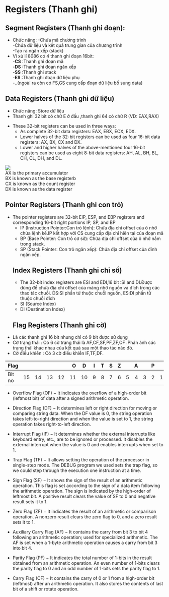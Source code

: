 # Registers (Thanh ghi)
## Segment Registers (Thanh ghi đoạn):
- Chức năng:
-Chứa mã chương trình  
-Chứa dữ liệu và kết quả trung gian của chương trình  
-Tạo ra ngăn xếp (stack)  
- Vi xử lí 8086 có 4 thanh ghi đoạn 16bit:  
-**CS** :Thanh ghi đoạn mã  
-**DS** :Thanh ghi đoạn ngăn xếp  
-**SS** :Thanh ghi stack  
-**ES** :Thanh ghi đoạn dữ liệu phụ  
-..(ngoài ra còn có FS,GS cung cấp đoạn dữ liệu bổ sung data)  
## Data Registers (Thanh ghi dữ liệu)  
- Chức năng: Store dữ liệu  
- Thanh ghi 32 bit có chữ E ở đầu ,thanh ghi 64 có chữ R (VD: EAX,RAX)
* These 32-bit registers can be used in three ways:  
  * As complete 32-bit data registers: EAX, EBX, ECX, EDX.
  * Lower halves of the 32-bit registers can be used as four 16-bit data registers: AX, BX, CX and DX.
  * Lower and higher halves of the above-mentioned four 16-bit registers can be used as eight 8-bit data registers: AH, AL, BH, BL, CH, CL, DH, and DL.  
  
![](https://www.tutorialspoint.com/assembly_programming/images/register1.jpg)  
AX is the primary accumulator  
BX is known as the base registerb  
CX is known as the count register  
DX is known as the data register
## Pointer Registers (Thanh ghi con trỏ)
* The pointer registers are 32-bit EIP, ESP, and EBP registers and corresponding 16-bit right portions IP, SP, and BP
  * IP (Instruction Pointer:Con trỏ lệnh): Chứa địa chỉ offset của ô nhớ chứa lệnh kế.IP kết hợp với CS cung cấp địa chỉ hiên tại của đoạn mã
  * BP (Base Pointer: Con trỏ cơ sở): Chứa địa chỉ offset của ô nhớ nằm trong stack.
  * SP (Stack Pointer: Con trỏ ngăn xếp): Chứa địa chỉ offset của đỉnh ngăn xếp.  
  ## Index Registers (Thanh ghi chỉ số)
  - The 32-bit index registers are ESI and EDI,16 bit :SI and DI.Được dùng để chứa địa chỉ offset của mảng nhớ nguồn và đích trong các thao tác chuỗi. DS:SI phần tử thuộc chuỗi nguồn, ES:DI phần tử thuộc chuỗi đích
  - SI (Source Index)
  - DI (Destination Index)
  ## Flag Registers (Thanh ghi cờ)
- Là các thanh ghi 16 bit nhưng chỉ có 9 bit được sử dụng  
- Cờ trạng thái : Có 6 cờ trạng thái là AF,CF,SF,PF,ZF,OF .Phản ánh các trạng thái khác nhau của kết quả sau một thao tác nào đó.
- Cờ điều khiển : Có 3 cờ điều khiển IF,TF,DF.

| Flag     |    |    |    |    | O  |  D | I | T | S | Z |   | A |   | P |   | C |
| -------- |:--:| --:| -- |:--:| --:| -- |:-:| -:|:-:| -:|:-:| -:|:-:| -:|:-:| -:|
| Bit no   | 15 | 14 | 13 | 12 | 11 | 10 | 9 | 8 | 7 | 6 | 5 | 4 | 3 | 2 | 1 | 0 |  


-   Overflow Flag (OF) − It indicates the overflow of a high-order bit (leftmost bit) of data after a signed arithmetic operation.

-   Direction Flag (DF) − It determines left or right direction for moving or comparing string data. When the DF value is 0, the string operation takes left-to-right direction and when the value is set to 1, the string operation takes right-to-left direction.

-   Interrupt Flag (IF) − It determines whether the external interrupts like keyboard entry, etc., are to be ignored or processed. It disables the external interrupt when the value is 0 and enables interrupts when set to 1.

-   Trap Flag (TF) − It allows setting the operation of the processor in single-step mode. The DEBUG program we used sets the trap flag, so we could step through the execution one instruction at a time.

-   Sign Flag (SF) − It shows the sign of the result of an arithmetic operation. This flag is set according to the sign of a data item following the arithmetic operation. The sign is indicated by the high-order of leftmost bit. A positive result clears the value of SF to 0 and negative result sets it to 1.

-   Zero Flag (ZF) − It indicates the result of an arithmetic or comparison operation. A nonzero result clears the zero flag to 0, and a zero result sets it to 1.

-   Auxiliary Carry Flag (AF) − It contains the carry from bit 3 to bit 4 following an arithmetic operation; used for specialized arithmetic. The AF is set when a 1-byte arithmetic operation causes a carry from bit 3 into bit 4.

-   Parity Flag (PF) − It indicates the total number of 1-bits in the result obtained from an arithmetic operation. An even number of 1-bits clears the parity flag to 0 and an odd number of 1-bits sets the parity flag to 1.

-   Carry Flag (CF) − It contains the carry of 0 or 1 from a high-order bit (leftmost) after an arithmetic operation. It also stores the contents of last bit of a shift or rotate operation.
